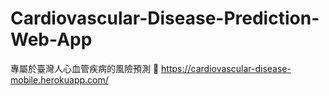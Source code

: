 # Cardiovascular-Disease-Prediction-Web-App
專屬於臺灣人心血管疾病的風險預測 🏥
https://cardiovascular-disease-mobile.herokuapp.com/

